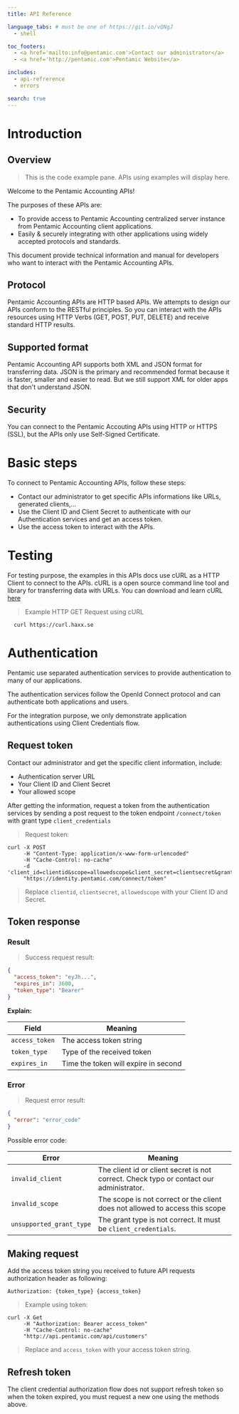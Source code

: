 ```yaml
---
title: API Reference

language_tabs: # must be one of https://git.io/vQNgJ
  - shell

toc_footers:
  - <a href='mailto:info@pentamic.com'>Contact our administrator</a>
  - <a href='http://pentamic.com'>Pentamic Website</a>

includes:
  - api-refrerence
  - errors

search: true
---
```


# Introduction

## Overview

> This is the code example pane. APIs using examples will display here.

Welcome to the Pentamic Accounting APIs!

The purposes of these APIs are:

* To provide access to Pentamic Accounting centralized server instance from Pentamic Accounting client applications.
* Easily & securely integrating with other applications using widely accepted protocols and standards.

This document provide technical information and manual for developers who want to interact with the Pentamic Accounting APIs.

## Protocol

Pentamic Accounting APIs are HTTP based APIs. We attempts to design our APIs conform to the RESTful principles. So you can interact with the APIs resources using HTTP Verbs (GET, POST, PUT, DELETE) and receive standard HTTP results.

## Supported format

Pentamic Accounting API supports both XML and JSON format for transferring data.
JSON is the primary and recommended format because it is faster, smaller and easier to read. But we still support XML for older apps that don't understand JSON.

## Security

You can connect to the Pentamic Accouting APIs using HTTP or HTTPS (SSL), but the APIs only use Self-Signed Certificate.

# Basic steps

To connect to Pentamic Accounting APIs, follow these steps:

* Contact our administrator to get specific APIs informations like URLs, generated clients,...
* Use the Client ID and Client Secret to authenticate with our Authentication services and get an access token.
* Use the access token to interact with the APIs.

# Testing

For testing purpose, the examples in this APIs docs use cURL as a HTTP Client to connect to the APIs.
cURL is a open source command line tool and library for transferring data with URLs.
You can download and learn cURL [here](https://curl.haxx.se/)

> Example HTTP GET Request using cURL

```shell
  curl https://curl.haxx.se
```

# Authentication

Pentamic use separated authentication services to provide authentication to many of our applications.

The authentication services follow the OpenId Connect protocol and can authenticate both applications and users.

For the integration purpose, we only demonstrate application authentications using Client Credentials flow.

## Request token

Contact our administrator and get the specific client information, include:

* Authentication server URL
* Your Client ID and Client Secret
* Your allowed scope

After getting the information, request a token from the authentication services by sending a post request to the token endpoint `/connect/token` with grant type `client_credentials`

> Request token:

```shell
curl -X POST
     -H "Content-Type: application/x-www-form-urlencoded"
     -H "Cache-Control: no-cache"
     -d 'client_id=clientid&scope=allowedscope&client_secret=clientsecret&grant_type=client_credentials'
     "https://identity.pentamic.com/connect/token"
```

> Replace `clientid`, `clientsecret`, `allowedscope` with your Client ID and Secret.

## Token response

### Result

> Success request result:

```json
{
  "access_token": "eyJh...",
  "expires_in": 3600,
  "token_type": "Bearer"
}
```

**Explain:**

Field | Meaning
----- | -------
`access_token` | The access token string
`token_type`| Type of the received token
`expires_in`| Time the token will expire in second

### Error

> Request error result:

```json
{
  "error": "error_code"
}
```

Possible error code:

Error | Meaning
----- | -------
`invalid_client` | The client id or client secret is not correct. Check typo or contact our administrator.
`invalid_scope` | The scope is not correct or the client does not allowed to access this scope
`unsupported_grant_type` | The grant type is not correct. It must be `client_credentials`.

## Making request

Add the access token string you received to future API requests authorization header as following:

`Authorization: {token_type} {access_token}`

> Example using token:

```shell
curl -X Get
     -H "Authorization: Bearer access_token"
     -H "Cache-Control: no-cache"
     "http://api.pentamic.com/api/customers"
```

> Replace and `access_token` with your access token string.

## Refresh token

The client credential authorization flow does not support refresh token so when the token expired, you must request a new one using the methods above.
